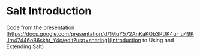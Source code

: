 # Salt Introduction
Code from the presentation [https://docs.google.com/presentation/d/1MqY572AnKaKQb3PDK4ur_u49KJm47446oB6skht_Y4c/edit?usp=sharing](Introduction to Using and Extending Salt)
